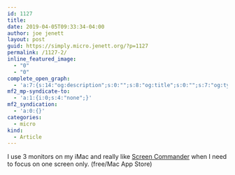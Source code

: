 ```yaml
---
id: 1127
title: 
date: 2019-04-05T09:33:34-04:00
author: joe jenett
layout: post
guid: https://simply.micro.jenett.org/?p=1127
permalink: /1127-2/
inline_featured_image:
  - "0"
  - "0"
complete_open_graph:
  - 'a:7:{s:14:"og:description";s:0:"";s:8:"og:title";s:0:"";s:7:"og:type";s:0:"";s:12:"twitter:card";s:7:"summary";s:15:"twitter:creator";s:0:"";s:19:"twitter:description";s:0:"";s:8:"og:image";s:0:"";}'
mf2_mp-syndicate-to:
  - 'a:1:{i:0;s:4:"none";}'
mf2_syndication:
  - 'a:0:{}'
categories:
  - micro
kind:
  - Article
---
```

I use 3 monitors on my iMac and really like [Screen Commander](https://alienorb.com/screen-commander/ "Screen Commander") when I need to focus on one screen only. (free/Mac App Store)